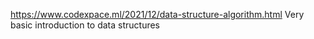 https://www.codexpace.ml/2021/12/data-structure-algorithm.html
Very basic introduction to data structures

